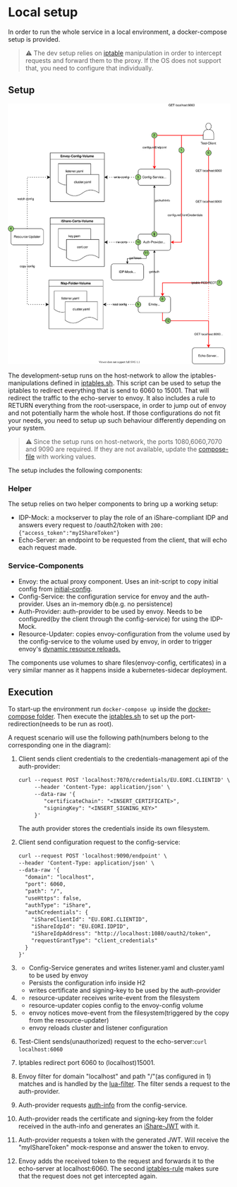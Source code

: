 # Local setup

In order to run the whole service in a local environment, a docker-compose setup is provided. 

> :warning:  The dev setup relies on [iptable](https://linux.die.net/man/8/iptables) manipulation 
> in order to intercept requests and forward them to the proxy. If the OS does not support that, you 
> need to configure that individually.


## Setup

![Dev-Setup](../doc/img/compose-dev-setup.svg)

The development-setup runs on the host-network to allow the iptables-manipulations defined in [iptables.sh](./iptables.sh).
This script can be used to setup the iptables to redirect everything that is send to 6060 to 15001. That will redirect the traffic
to the echo-server to envoy. It also includes a rule to RETURN everything from the root-userspace, in order to jump out of envoy and
not potentially harm the whole host. If those configurations do not fit your needs, you need to setup up such behaviour differently
depending on your system.

> :warning:  Since the setup runs on host-network, the ports 1080,6060,7070 and 9090 are required. If they are not available, update the 
> [compose-file](./docker-compose.yaml) with working values.

The setup includes the following components:

### Helper

The setup relies on two helper components to bring up a working setup:

* IDP-Mock: a mockserver to play the role of an iShare-compliant IDP and answers every request to /oauth2/token with 
  ```200: {"access_token":"myIShareToken"}```
* Echo-Server: an endpoint to be requested from the client, that will echo each request made.

### Service-Components

* Envoy: the actual proxy component. Uses an init-script to copy initial config from [initial-config](./initial-config).
* Config-Service: the configuration service for envoy and the auth-provider. Uses an in-memory db(e.g. no persistence)
* Auth-Provider: auth-provider to be used by envoy. Needs to be configured(by the client through the config-service) for using the IDP-Mock.
* Resource-Updater: copies envoy-configuration from the volume used by the config-service to the volume used by envoy, in order to trigger envoy's [dynamic resource reloads.](https://www.envoyproxy.io/docs/envoy/latest/start/quick-start/configuration-dynamic-filesystem)

The components use volumes to share files(envoy-config, certificates) in a very similar manner as it happens inside a kubernetes-sidecar deployment.

## Execution

To start-up the environment run ```docker-compose up``` inside the [docker-compose folder](./). Then execute the [iptables.sh](./iptables.sh) to set up the port-redirection(needs to be run as root).

A request scenario will use the following path(numbers belong to the corresponding one in the diagram):

1. Client sends client credentials to the credentials-management api of the auth-provider: 
   ```
   curl --request POST 'localhost:7070/credentials/EU.EORI.CLIENTID' \
        --header 'Content-Type: application/json' \
        --data-raw '{
           "certificateChain": "<INSERT_CERTIFICATE>",
           "signingKey": "<INSERT_SIGNING_KEY>"
        }'
   ```
   The auth provider stores the credentials inside its own filesystem.


2. Client send configuration request to the config-service:
    ``` 
    curl --request POST 'localhost:9090/endpoint' \
    --header 'Content-Type: application/json' \
    --data-raw '{
      "domain": "localhost",
      "port": 6060,
      "path": "/",
      "useHttps": false,
      "authType": "iShare",
      "authCredentials": {
        "iShareClientId": "EU.EORI.CLIENTID",
        "iShareIdpId": "EU.EORI.IDPID",
        "iShareIdpAddress": "http://localhost:1080/oauth2/token",
        "requestGrantType": "client_credentials"
      }
    }' 
    ```


3.
   - Config-Service generates and writes listener.yaml and cluster.yaml to be used by envoy
   - Persists the configuration info inside H2
   - writes certificate and signing-key to be used by the auth-provider


4.
   - resource-updater receives write-event from the filesystem
   - resource-updater copies config to the envoy-config volume


5.
   - envoy notices move-event from the filesystem(triggered by the copy from the resource-updater)
   - envoy reloads cluster and listener configuration


6.
    Test-Client sends(unauthorized) request to the echo-server:```curl localhost:6060```


7.
    Iptables redirect port 6060 to (localhost)15001.


8.
    Envoy filter for domain "localhost" and path "/"(as configured in 1) matches and is handled by the [lua-filter](https://www.envoyproxy.io/docs/envoy/latest/configuration/http/http_filters/lua_filter).
    The filter sends a request to the auth-provider.


9.
    Auth-provider requests [auth-info](../api/endpoint-configuration-api.yaml#L120) from the config-service.


10.
    Auth-provider reads the certificate and signing-key from the folder received in the auth-info and generates an [iShare-JWT](https://dev.ishareworks.org/introduction/jwt.html)
    with it.


11.
    Auth-provider requests a token with the generated JWT. Will receive the "myIShareToken" mock-response and answer the token to envoy.


12.
    Envoy adds the received token to the request and forwards it to the echo-server at localhost:6060. The second [iptables-rule](./iptables.sh#8) makes 
    sure that the request does not get intercepted again.
